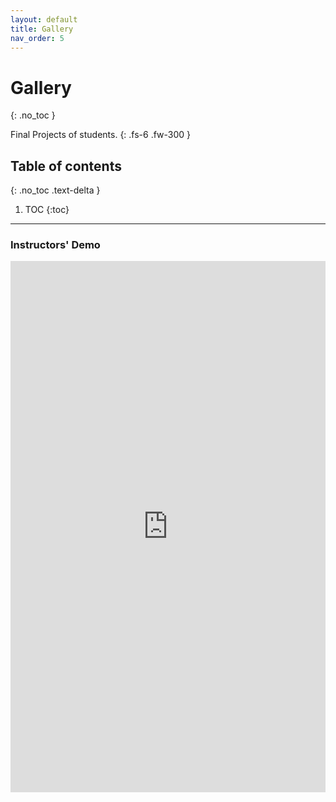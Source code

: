 ```yaml
---
layout: default
title: Gallery
nav_order: 5
---
```


# Gallery
{: .no_toc }


Final Projects of students.
{: .fs-6 .fw-300 }

## Table of contents
{: .no_toc .text-delta }

1. TOC
{:toc}

---

### Instructors' Demo

<iframe id="example1" src="https://zhiyongc.shinyapps.io/sqlserver/" style="border: none; width: 100%; height: 850px" frameborder="0"></iframe>